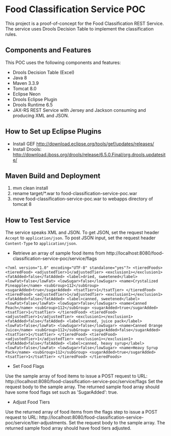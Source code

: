 # Food Classification Service POC

This project is a proof-of-concept for the Food Classification REST Service.  The service uses Drools Decision Table to implement the classification rules.    

## Components and Features

This POC uses the following components and features:

* Drools Decision Table (Excel)
* Java 8
* Maven 3.3.9
* Tomcat 8.0
* Eclipse Neon
* Drools Eclipse Plugin 
* Drools Runtime 6.5
* JAX-RS REST Service with Jersey and Jackson consuming and producing XML and JSON.

## How to Set up Eclipse Plugins

* Install GEF http://download.eclipse.org/tools/gef/updates/releases/
* Install Drools: http://download.jboss.org/drools/release/6.5.0.Final/org.drools.updatesite/

## Maven Build and Deployment

1. mvn clean install
2. rename target/*.war to food-classification-service-poc.war
3. move food-classification-service-poc.war to webapps directory of tomcat 8

## How to Test Service

The service speaks XML and JSON.  To get JSON, set the request header `Accept` to `application/json`.  To post JSON input, set the request header `Content-Type` to `application/json`.

* Retrieve an array of sample food items from http://localhost:8080/food-classification-service-poc/service/flags

`<?xml version="1.0" encoding="UTF-8" standalone="yes"?>
<tieredFoods>
    <tieredFood>
        <adjustedTier>1</adjustedTier>
        <exclusion1></exclusion1>
        <fatAdded>false</fatAdded>
        <label>dried, sweetened</label>
        <lowFat>false</lowFat>
        <lowSugar>false</lowSugar>
        <name>Crystalized Pineapple</name>
        <subGroup>112</subGroup>
        <sugarAdded>true</sugarAdded>
        <tsatTier>1</tsatTier>
    </tieredFood>
    <tieredFood>
        <adjustedTier>1</adjustedTier>
        <exclusion1></exclusion1>
        <fatAdded>false</fatAdded>
        <label>canned, sweetened</label>
        <lowFat>false</lowFat>
        <lowSugar>false</lowSugar>
        <name>Canned Peach</name>
        <subGroup>112</subGroup>
        <sugarAdded>true</sugarAdded>
        <tsatTier>1</tsatTier>
    </tieredFood>
    <tieredFood>
        <adjustedTier>1</adjustedTier>
        <exclusion1></exclusion1>
        <fatAdded>false</fatAdded>
        <label>canned, juice pack</label>
        <lowFat>false</lowFat>
        <lowSugar>false</lowSugar>
        <name>Canned Orange Juice</name>
        <subGroup>112</subGroup>
        <sugarAdded>false</sugarAdded>
        <tsatTier>1</tsatTier>
    </tieredFood>
    <tieredFood>
        <adjustedTier>1</adjustedTier>
        <exclusion1></exclusion1>
        <fatAdded>false</fatAdded>
        <label>canned, heavy syrup</label>
        <lowFat>false</lowFat>
        <lowSugar>false</lowSugar>
        <name>Heavy Syrup Pack</name>
        <subGroup>112</subGroup>
        <sugarAdded>true</sugarAdded>
        <tsatTier>1</tsatTier>
    </tieredFood>
</tieredFoods>`


* Set Food Flags

Use the sample array of food items to issue a POST request to URL: http://localhost:8080/food-classification-service-poc/service/flags
Set the request body to the sample array.  The returned sample food array should have some food flags set such as 'SugarAdded': true.


* Adjust Food Tiers

Use the returned array of food items from the flags step to issue a POST request to URL: http://localhost:8080/food-classification-service-poc/service/tier-adjustments. 
Set the request body to the sample array.  The returned sample food array should have food tiers adjusted.

 
